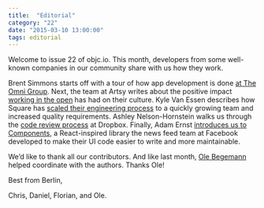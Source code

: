 ```yaml
---
title:  "Editorial"
category: "22"
date: "2015-03-10 13:00:00"
tags: editorial
---
```


Welcome to issue 22 of objc.io. This month, developers from some well-known companies in our community share with us how they work.

Brent Simmons starts off with a tour of how app development is done [at The Omni Group](/issue-22/omni-group.html). Next, the team at Artsy writes about the positive impact [working in the open](/issue-22/artsy.html) has had on their culture. Kyle Van Essen describes how Square has [scaled their engineering process](/issue-22/square.html) to a quickly growing team and increased quality requirements. Ashley Nelson-Hornstein walks us through the [code review process](/issue-22/dropbox.html) at Dropbox. Finally, Adam Ernst [introduces us to Components](/issue-22/facebook.html), a React-inspired library the news feed team at Facebook developed to make their UI code easier to write and more maintainable.

We’d like to thank all our contributors. And like last month, [Ole Begemann](http://oleb.net) helped coordinate with the authors. Thanks Ole!

Best from Berlin,

Chris, Daniel, Florian, and Ole.
